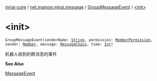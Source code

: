 [mirai-core](../../index.md) / [net.mamoe.mirai.message](../index.md) / [GroupMessageEvent](index.md) / [&lt;init&gt;](./-init-.md)

# &lt;init&gt;

`GroupMessageEvent(senderName: `[`String`](https://kotlinlang.org/api/latest/jvm/stdlib/kotlin/-string/index.html)`, permission: `[`MemberPermission`](../../net.mamoe.mirai.contact/-member-permission/index.md)`, sender: `[`Member`](../../net.mamoe.mirai.contact/-member/index.md)`, message: `[`MessageChain`](../../net.mamoe.mirai.message.data/-message-chain/index.md)`, time: `[`Int`](https://kotlinlang.org/api/latest/jvm/stdlib/kotlin/-int/index.html)`)`

机器人收到的群消息的事件

**See Also**

[MessageEvent](../-message-event/index.md)

